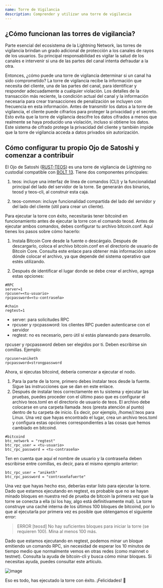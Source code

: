 ```yaml
---
name: Torre de Vigilancia
description: Comprender y utilizar una torre de vigilancia
---
```


## ¿Cómo funcionan las torres de vigilancia?

Parte esencial del ecosistema de la Lightning Network, las torres de vigilancia brindan un grado adicional de protección a los canales de rayos de los usuarios. Su principal responsabilidad es vigilar la salud de los canales e intervenir si una de las partes del canal intenta defraudar a la otra.

Entonces, ¿cómo puede una torre de vigilancia determinar si un canal ha sido comprometido? La torre de vigilancia recibe la información que necesita del cliente, una de las partes del canal, para identificar y responder adecuadamente a cualquier violación. Los detalles de la transacción más reciente, la condición actual del canal y la información necesaria para crear transacciones de penalización se incluyen con frecuencia en esta información. Antes de transmitir los datos a la torre de vigilancia, el cliente puede cifrarlos para proteger la privacidad y el secreto. Esto evita que la torre de vigilancia descifre los datos cifrados a menos que realmente se haya producido una violación, incluso si obtiene los datos. Este sistema de cifrado protege la privacidad del cliente y también impide que la torre de vigilancia acceda a datos privados sin autorización.

## Cómo configurar tu propio Ojo de Satoshi y comenzar a contribuir

El Ojo de Satoshi ([RUST-TEOS](https://github.com/talaia-labs/rust-teos?ref=blog.summerofbitcoin.org)) es una torre de vigilancia de Lightning no custodial compatible con [BOLT 13](https://github.com/sr-gi/bolt13/blob/master/13-watchtowers.md?ref=blog.summerofbitcoin.org). Tiene dos componentes principales:

1. teos: incluye una interfaz de línea de comandos (CLI) y la funcionalidad principal del lado del servidor de la torre. Se generarán dos binarios, teosd y teos-cli, al construir esta caja.

2. teos-common: incluye funcionalidad compartida del lado del servidor y del lado del cliente (útil para crear un cliente).

Para ejecutar la torre con éxito, necesitarás tener bitcoind en funcionamiento antes de ejecutar la torre con el comando teosd. Antes de ejecutar ambos comandos, debes configurar tu archivo bitcoin.conf. Aquí tienes los pasos sobre cómo hacerlo:

1. Instala Bitcoin Core desde la fuente o descárgalo. Después de descargarlo, coloca el archivo bitcoin.conf en el directorio de usuario de Bitcoin Core. Consulta este enlace para obtener más información sobre dónde colocar el archivo, ya que depende del sistema operativo que estés utilizando.

2. Después de identificar el lugar donde se debe crear el archivo, agrega estas opciones:

```
#RPC
server=1
rpcuser=<tu-usuario>
rpcpassword=<tu-contraseña>

#chain
regtest=1
```

- server: para solicitudes RPC
- rpcuser y rpcpassword: los clientes RPC pueden autenticarse con el servidor
- regtest: no es necesario, pero útil si estás planeando para desarrollo.

rpcuser y rpcpassword deben ser elegidos por ti. Deben escribirse sin comillas. Ejemplo:

```
rpcuser=aniketh
rpcpassword=strongpassword
```

Ahora, si ejecutas bitcoind, debería comenzar a ejecutar el nodo.

1. Para la parte de la torre, primero debes instalar teos desde la fuente. Sigue las instrucciones que se dan en este enlace.
2. Después de instalar teos correctamente en tu sistema y ejecutar las pruebas, puedes proceder con el último paso que es configurar el archivo teos.toml en el directorio de usuario de teos. El archivo debe colocarse en una carpeta llamada .teos (presta atención al punto) dentro de tu carpeta de inicio. Es decir, por ejemplo, /home/<tu-nombre-de-usuario>/.teos para Linux. Una vez que hayas encontrado el lugar, crea un archivo teos.toml y configura estas opciones correspondientes a las cosas que hemos cambiado en bitcoind.

```
#bitcoind
btc_network = "regtest"
btc_rpc_user = <tu-usuario>
btc_rpc_password = <tu-contraseña>
```

Ten en cuenta que aquí el nombre de usuario y la contraseña deben escribirse entre comillas, es decir, para el mismo ejemplo anterior:

```
btc_rpc_user = "aniketh"
btc_rpc_password = "contraseñafuerte"
```

Una vez que hayas hecho eso, deberías estar listo para ejecutar la torre. Dado que estamos ejecutando en regtest, es probable que no se hayan minado bloques en nuestra red de prueba de bitcoin la primera vez que la torre se conecta a ella (si los hay, algo está definitivamente mal). La torre construye una caché interna de los últimos 100 bloques de bitcoind, por lo que al ejecutarla por primera vez es posible que obtengamos el siguiente error:

> ERROR [teosd] No hay suficientes bloques para iniciar la torre (se requieren 100). Mina al menos 100 más.

Dado que estamos ejecutando en regtest, podemos minar un bloque emitiendo un comando RPC, sin necesidad de esperar los 10 minutos de tiempo medio que normalmente vemos en otras redes (como mainnet o testnet). Consulta la ayuda de bitcoin-cli y busca cómo minar bloques. Si necesitas ayuda, puedes consultar este artículo.

![image](assets/2.webp)

Eso es todo, has ejecutado la torre con éxito. ¡Felicidades! 🎉
